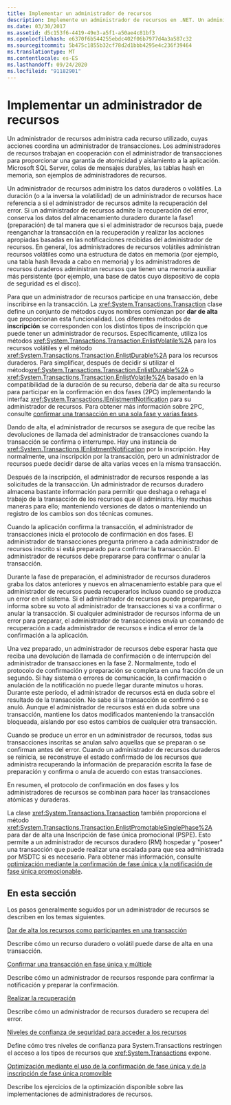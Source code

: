 ```yaml
---
title: Implementar un administrador de recursos
description: Implemente un administrador de recursos en .NET. Un administrador de recursos administra los recursos utilizados en las transacciones. Un administrador de transacciones coordina las acciones del administrador de recursos.
ms.date: 03/30/2017
ms.assetid: d5c153f6-4419-49e3-a5f1-a50ae4c81bf3
ms.openlocfilehash: e6370f6b544255ebdc402f06b7977d4a3a587c32
ms.sourcegitcommit: 5b475c1855b32cf78d2d1bbb4295e4c236f39464
ms.translationtype: MT
ms.contentlocale: es-ES
ms.lasthandoff: 09/24/2020
ms.locfileid: "91182901"
---
```

# <a name="implementing-a-resource-manager"></a>Implementar un administrador de recursos

Un administrador de recursos administra cada recurso utilizado, cuyas acciones coordina un administrador de transacciones.  Los administradores de recursos trabajan en cooperación con el administrador de transacciones para proporcionar una garantía de atomicidad y aislamiento a la aplicación. Microsoft SQL Server, colas de mensajes durables, las tablas hash en memoria, son ejemplos de administradores de recursos.  
  
 Un administrador de recursos administra los datos duraderos o volátiles. La duración (o a la inversa la volatilidad) de un administrador de recursos hace referencia a si el administrador de recursos admite la recuperación del error. Si un administrador de recursos admite la recuperación del error, conserva los datos del almacenamiento duradero durante la fase1 (preparación) de tal manera que si el administrador de recursos baja, puede reenganchar la transacción en la recuperación y realizar las acciones apropiadas basadas en las notificaciones recibidas del administrador de recursos. En general, los administradores de recursos volátiles administran recursos volátiles como una estructura de datos en memoria (por ejemplo, una tabla hash llevada a cabo en memoria) y los administradores de recursos duraderos administran recursos que tienen una memoria auxiliar más persistente (por ejemplo, una base de datos cuyo dispositivo de copia de seguridad es el disco).  
  
 Para que un administrador de recursos participe en una transacción, debe inscribirse en la transacción. La <xref:System.Transactions.Transaction> clase define un conjunto de métodos cuyos nombres comienzan por **dar de alta** que proporcionan esta funcionalidad. Los diferentes métodos de **inscripción** se corresponden con los distintos tipos de inscripción que puede tener un administrador de recursos. Específicamente, utiliza los métodos <xref:System.Transactions.Transaction.EnlistVolatile%2A> para los recursos volátiles y el método <xref:System.Transactions.Transaction.EnlistDurable%2A> para los recursos duraderos. Para simplificar, después de decidir si utilizar el método<xref:System.Transactions.Transaction.EnlistDurable%2A> o <xref:System.Transactions.Transaction.EnlistVolatile%2A> basado en la compatibilidad de la duración de su recurso, debería dar de alta su recurso para participar en la confirmación en dos fases (2PC) implementando la interfaz <xref:System.Transactions.IEnlistmentNotification> para su administrador de recursos. Para obtener más información sobre 2PC, consulte [confirmar una transacción en una sola fase y varias fases](committing-a-transaction-in-single-phase-and-multi-phase.md).  
  
 Dando de alta, el administrador de recursos se asegura de que recibe las devoluciones de llamada del administrador de transacciones cuando la transacción se confirma o interrumpe. Hay una instancia de <xref:System.Transactions.IEnlistmentNotification> por la inscripción. Hay normalmente, una inscripción por la transacción, pero un administrador de recursos puede decidir darse de alta varias veces en la misma transacción.  
  
 Después de la inscripción, el administrador de recursos responde a las solicitudes de la transacción. Un administrador de recursos duradero almacena bastante información para permitir que deshaga o rehaga el trabajo de la transacción de los recursos que él administra. Hay muchas maneras para ello; manteniendo versiones de datos o manteniendo un registro de los cambios son dos técnicas comunes.  
  
 Cuando la aplicación confirma la transacción, el administrador de transacciones inicia el protocolo de confirmación en dos fases. El administrador de transacciones pregunta primero a cada administrador de recursos inscrito si está preparado para confirmar la transacción. El administrador de recursos debe prepararse para confirmar o anular la transacción.  
  
 Durante la fase de preparación, el administrador de recursos duraderos graba los datos anteriores y nuevos en almacenamiento estable para que el administrador de recursos pueda recuperarlos incluso cuando se produzca un error en el sistema. Si el administrador de recursos puede prepararse, informa sobre su voto al administrador de transacciones si va a confirmar o anular la transacción. Si cualquier administrador de recursos informa de un error para preparar, el administrador de transacciones envía un comando de recuperación a cada administrador de recursos e indica el error de la confirmación a la aplicación.  
  
 Una vez preparado, un administrador de recursos debe esperar hasta que reciba una devolución de llamada de confirmación o de interrupción del administrador de transacciones en la fase 2. Normalmente, todo el protocolo de confirmación y preparación se completa en una fracción de un segundo. Si hay sistema o errores de comunicación, la confirmación o anulación de la notificación no puede llegar durante minutos u horas. Durante este período, el administrador de recursos está en duda sobre el resultado de la transacción. No sabe si la transacción se confirmó o se anuló. Aunque el administrador de recursos está en duda sobre una transacción, mantiene los datos modificados manteniendo la transacción bloqueada, aislando por eso estos cambios de cualquier otra transacción.  
  
 Cuando se produce un error en un administrador de recursos, todas sus transacciones inscritas se anulan salvo aquellas que se preparan o se confirman antes del error. Cuando un administrador de recursos duraderos se reinicia, se reconstruye el estado confirmado de los recursos que administra recuperando la información de preparación escrita la fase de preparación y confirma o anula de acuerdo con estas transacciones.  
  
 En resumen, el protocolo de confirmación en dos fases y los administradores de recursos se combinan para hacer las transacciones atómicas y duraderas.  
  
 La clase <xref:System.Transactions.Transaction> también proporciona el método <xref:System.Transactions.Transaction.EnlistPromotableSinglePhase%2A> para dar de alta una Inscripción de fase única promocional (PSPE). Esto permite a un administrador de recursos duradero (RM) hospedar y "poseer" una transacción que puede realizar una escalada para que sea administrada por MSDTC si es necesario. Para obtener más información, consulte [optimización mediante la confirmación de fase única y la notificación de fase única promocionable](optimization-spc-and-promotable-spn.md).  
  
## <a name="in-this-section"></a>En esta sección  

 Los pasos generalmente seguidos por un administrador de recursos se describen en los temas siguientes.  
  
 [Dar de alta los recursos como participantes en una transacción](enlisting-resources-as-participants-in-a-transaction.md)  
  
 Describe cómo un recurso duradero o volátil puede darse de alta en una transacción.  
  
 [Confirmar una transacción en fase única y múltiple](committing-a-transaction-in-single-phase-and-multi-phase.md)  
  
 Describe cómo un administrador de recursos responde para confirmar la notificación y preparar la confirmación.  
  
 [Realizar la recuperación](performing-recovery.md)  
  
 Describe cómo un administrador de recursos duradero se recupera del error.  
  
 [Niveles de confianza de seguridad para acceder a los recursos](security-trust-levels-in-accessing-resources.md)  
  
 Define cómo tres niveles de confianza para System.Transactions restringen el acceso a los tipos de recursos que <xref:System.Transactions> expone.  
  
 [Optimización mediante el uso de la confirmación de fase única y de la inscripción de fase única promovible](optimization-spc-and-promotable-spn.md)  
  
 Describe los ejercicios de la optimización disponible sobre las implementaciones de administradores de recursos.
